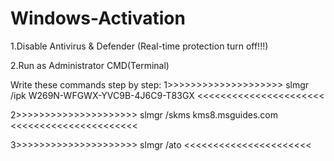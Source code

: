 # Windows-Activation


1.Disable Antivirus & Defender (Real-time protection turn off!!!)

2.Run as Administrator CMD(Terminal)


Write these commands step by step:
1>>>>>>>>>>>>>>>>>>>>
    slmgr /ipk W269N-WFGWX-YVC9B-4J6C9-T83GX
<<<<<<<<<<<<<<<<<<<<<<


2>>>>>>>>>>>>>>>>>>>>>
    slmgr /skms kms8.msguides.com
<<<<<<<<<<<<<<<<<<<<<<


3>>>>>>>>>>>>>>>>>>>>>
    slmgr /ato
<<<<<<<<<<<<<<<<<<<<<<
    
